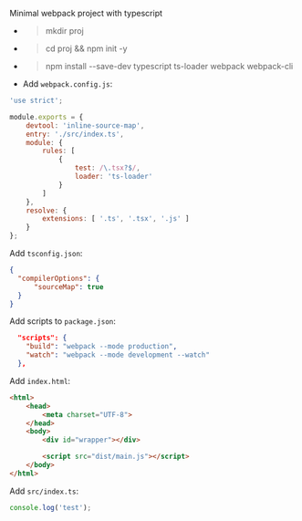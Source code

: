 Minimal webpack project with typescript

- >mkdir proj
- >cd proj && npm init -y
- >npm install --save-dev typescript ts-loader webpack webpack-cli
- Add `webpack.config.js`:

```javascript
'use strict';

module.exports = {
    devtool: 'inline-source-map',
    entry: './src/index.ts',
    module: {
        rules: [
            {
                test: /\.tsx?$/,
                loader: 'ts-loader'
            }
        ]
    },
    resolve: {
        extensions: [ '.ts', '.tsx', '.js' ]
    }
};
```

Add `tsconfig.json`:

```json
{
  "compilerOptions": {
      "sourceMap": true
  }
}
```

Add scripts to `package.json`:
```json
  "scripts": {
    "build": "webpack --mode production",
    "watch": "webpack --mode development --watch"
  },
```

Add `index.html`:

```html
<html>
    <head>
        <meta charset="UTF-8">
    </head>
    <body>
        <div id="wrapper"></div>

        <script src="dist/main.js"></script>
    </body>
</html>
```

Add `src/index.ts`:

```typescript
console.log('test');
```

